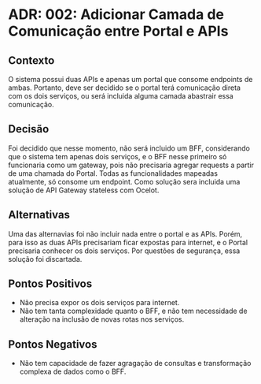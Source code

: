 # ADR: 002: Adicionar Camada de Comunicação entre Portal e APIs

## Contexto

O sistema possui duas APIs e apenas um portal que consome endpoints de ambas. Portanto, deve ser decidido se o portal terá comunicação direta com os dois serviços, ou será incluida alguma camada abastrair essa comunicação.

## Decisão

Foi decidido que nesse momento, não será incluido um BFF, considerando que o sistema tem apenas dois serviços, e o BFF nesse primeiro só funcionaria como um gateway, pois não precisaria agregar requests a partir de uma chamada do Portal. Todas as funcionalidades mapeadas atualmente, só consome um endpoint. Como solução sera incluida uma solução de API Gateway stateless com Ocelot.

## Alternativas

Uma das alternavias foi não incluir nada entre o portal e as APIs. Porém, para isso as duas APIs precisariam ficar expostas para internet, e o Portal precisaria conhecer os dois serviços. Por questões de segurança, essa solução foi discartada.


## Pontos Positivos

- Não precisa expor os dois serviços para internet.
- Não tem tanta complexidade quanto o BFF, e não tem necessidade de alteração na inclusão de novas rotas nos serviços.

## Pontos Negativos

- Não tem capacidade de fazer agragação de consultas e transformação complexa de dados como o BFF.